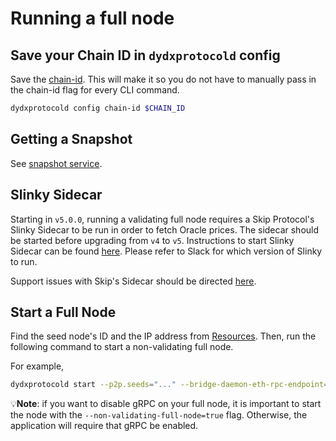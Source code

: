 # Running a full node
## Save your Chain ID in `dydxprotocold` config

Save the [chain-id](../network/network_constants.md#chain-id). This will make it so you do not have to manually pass in the chain-id flag for every CLI command.

```bash
dydxprotocold config chain-id $CHAIN_ID
```

## Getting a Snapshot

See [snapshot service](../network/resources.md#snapshot-service).

## Slinky Sidecar

Starting in `v5.0.0`, running a validating full node requires a Skip Protocol's Slinky Sidecar to be run in order to fetch Oracle prices. The sidecar should be started before upgrading from `v4` to `v5`. Instructions to start Slinky Sidecar can be found [here](https://docs.skip.money/slinky/integrations/dydx). Please refer to Slack for which version of Slinky to run.

Support issues with Skip's Sidecar should be directed [here](https://discord.gg/7hxEThEaRQ).

## Start a Full Node

Find the seed node's ID and the IP address from [Resources](../network/resources.md#seed-nodes). Then, run the following command to start a non-validating full node.

For example,
```bash
dydxprotocold start --p2p.seeds="..." --bridge-daemon-eth-rpc-endpoint="<eth rpc endpoint>" --non-validating-full-node=true
```

💡**Note**: if you want to disable gRPC on your full node, it is important to start the node with the
`--non-validating-full-node=true` flag. Otherwise, the application will require that gRPC be enabled.
